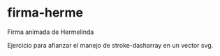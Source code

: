 # firma-herme
Firma animada de Hermelinda

Ejercicio para afianzar el manejo de stroke-dasharray en un vector svg.
